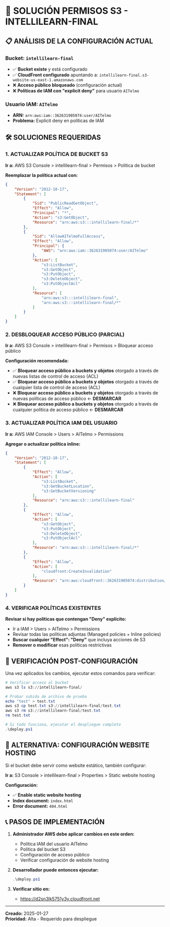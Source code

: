 # 🔧 SOLUCIÓN PERMISOS S3 - INTELLILEARN-FINAL

## 📋 ANÁLISIS DE LA CONFIGURACIÓN ACTUAL

### Bucket: `intellilearn-final`
- ✅ **Bucket existe** y está configurado
- ✅ **CloudFront configurado** apuntando a: `intellilearn-final.s3-website-us-east-1.amazonaws.com`
- ❌ **Acceso público bloqueado** (configuración actual)
- ❌ **Políticas de IAM con "explicit deny"** para usuario `AITelmo`

### Usuario IAM: `AITelmo` 
- **ARN:** `arn:aws:iam::362631905074:user/AITelmo`
- **Problema:** Explicit deny en políticas de IAM

## 🛠️ SOLUCIONES REQUERIDAS

### 1. ACTUALIZAR POLÍTICA DE BUCKET S3

**Ir a:** AWS S3 Console > intellilearn-final > Permisos > Política de bucket

**Reemplazar la política actual con:**

```json
{
    "Version": "2012-10-17",
    "Statement": [
        {
            "Sid": "PublicReadGetObject",
            "Effect": "Allow",
            "Principal": "*",
            "Action": "s3:GetObject",
            "Resource": "arn:aws:s3:::intellilearn-final/*"
        },
        {
            "Sid": "AllowAITelmoFullAccess",
            "Effect": "Allow",
            "Principal": {
                "AWS": "arn:aws:iam::362631905074:user/AITelmo"
            },
            "Action": [
                "s3:ListBucket",
                "s3:GetObject",
                "s3:PutObject",
                "s3:DeleteObject",
                "s3:PutObjectAcl"
            ],
            "Resource": [
                "arn:aws:s3:::intellilearn-final",
                "arn:aws:s3:::intellilearn-final/*"
            ]
        }
    ]
}
```

### 2. DESBLOQUEAR ACCESO PÚBLICO (PARCIAL)

**Ir a:** AWS S3 Console > intellilearn-final > Permisos > Bloquear acceso público

**Configuración recomendada:**
- ✅ **Bloquear acceso público a buckets y objetos** otorgado a través de nuevas listas de control de acceso (ACL)
- ✅ **Bloquear acceso público a buckets y objetos** otorgado a través de cualquier lista de control de acceso (ACL)
- ❌ **Bloquear acceso público a buckets y objetos** otorgado a través de nuevas políticas de acceso público ← **DESMARCAR**
- ❌ **Bloquear acceso público a buckets y objetos** otorgado a través de cualquier política de acceso público ← **DESMARCAR**

### 3. ACTUALIZAR POLÍTICA IAM DEL USUARIO

**Ir a:** AWS IAM Console > Users > AITelmo > Permissions

**Agregar o actualizar política inline:**

```json
{
    "Version": "2012-10-17",
    "Statement": [
        {
            "Effect": "Allow",
            "Action": [
                "s3:ListBucket",
                "s3:GetBucketLocation",
                "s3:GetBucketVersioning"
            ],
            "Resource": "arn:aws:s3:::intellilearn-final"
        },
        {
            "Effect": "Allow",
            "Action": [
                "s3:GetObject",
                "s3:PutObject",
                "s3:DeleteObject",
                "s3:PutObjectAcl"
            ],
            "Resource": "arn:aws:s3:::intellilearn-final/*"
        },
        {
            "Effect": "Allow",
            "Action": [
                "cloudfront:CreateInvalidation"
            ],
            "Resource": "arn:aws:cloudfront::362631905074:distribution/E1UF9C891JJD1F"
        }
    ]
}
```

### 4. VERIFICAR POLÍTICAS EXISTENTES

**Revisar si hay políticas que contengan "Deny" explícito:**
- Ir a IAM > Users > AITelmo > Permissions
- Revisar todas las políticas adjuntas (Managed policies + Inline policies)
- **Buscar cualquier "Effect": "Deny"** que incluya acciones de S3
- **Remover o modificar** esas políticas restrictivas

## 🧪 VERIFICACIÓN POST-CONFIGURACIÓN

Una vez aplicados los cambios, ejecutar estos comandos para verificar:

```powershell
# Verificar acceso al bucket
aws s3 ls s3://intellilearn-final/

# Probar subida de archivo de prueba
echo "test" > test.txt
aws s3 cp test.txt s3://intellilearn-final/test.txt
aws s3 rm s3://intellilearn-final/test.txt
rm test.txt

# Si todo funciona, ejecutar el despliegue completo
.\deploy.ps1
```

## 🚨 ALTERNATIVA: CONFIGURACIÓN WEBSITE HOSTING

Si el bucket debe servir como website estático, también configurar:

**Ir a:** S3 Console > intellilearn-final > Properties > Static website hosting

**Configuración:**
- ✅ **Enable static website hosting**
- **Index document:** `index.html`
- **Error document:** `404.html`

## 📞 PASOS DE IMPLEMENTACIÓN

1. **Administrador AWS debe aplicar cambios en este orden:**
   - Política IAM del usuario AITelmo
   - Política del bucket S3
   - Configuración de acceso público
   - Verificar configuración de website hosting

2. **Desarrollador puede entonces ejecutar:**
   ```powershell
   .\deploy.ps1
   ```

3. **Verificar sitio en:**
   - https://d2sn3lk5751y3y.cloudfront.net

---
**Creado:** 2025-01-27  
**Prioridad:** Alta - Requerido para despliegue 